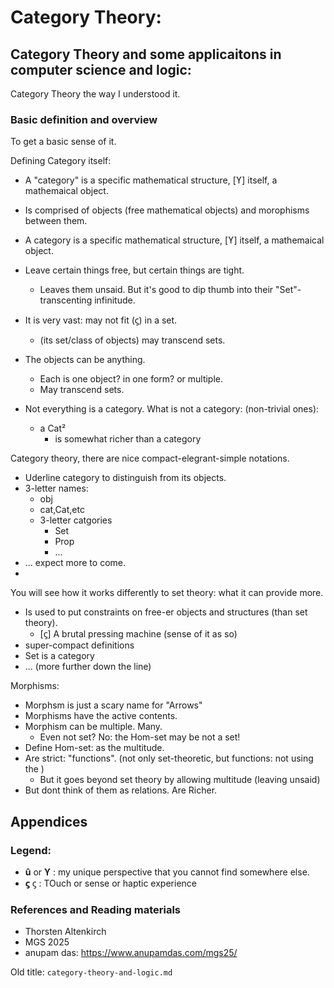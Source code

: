 # Category Theory:

## Category Theory and some applicaitons in computer science and logic:
Category Theory the way I understood it.

### Basic definition and overview
To get a basic sense of it.

Defining Category itself:
* A "category" is a specific mathematical structure, [ϒ] itself, a mathemaical object.
* Is comprised of objects (free mathematical objects) and morophisms between them.
* A category is a specific mathematical structure, [ϒ] itself, a mathemaical object.
* Leave certain things free, but certain things are tight.
    * Leaves them unsaid. But it's good to dip thumb into their "Set"-transcenting infinitude.
* It is very vast: may not fit (ϛ) in a set.
    * (its set/class of objects) may transcend sets.
* The objects can be anything.
    * Each is one object? in one form? or multiple.
    * May transcend sets.

* Not everything is a category. What is not a category: (non-trivial ones):
    * a Cat²
        * is somewhat richer than a category

Category theory, there are nice compact-elegrant-simple notations.
* Uderline category to distinguish from its objects.
* 3-letter names:
   * obj
   * cat,Cat,etc
   * 3-letter catgories
      * Set
      * Prop
      * ...
* ... expect more to come.
* 


You will see how it works differently to set theory: what it can provide more.
* Is used to put constraints on free-er objects and structures (than set theory).
    * [ϛ] A brutal pressing machine (sense of it as so)
* super-compact definitions
* Set is a category
* ... (more further down the line)

Morphisms:
* Morphsm is just a scary name for "Arrows"
* Morphisms have the active contents.
* Morphism can be multiple. Many.
    * Even not set? No: the Hom-set may be not a set!
* Define Hom-set: as the multitude.
* Are strict: "functions". (not only set-theoretic, but functions: not using the )
    * But it goes beyond set theory by allowing multitude (leaving unsaid)
* But dont think of them as relations. Are Richer.

## Appendices
### Legend:
* **û** or **ϒ** : my unique perspective that you cannot find somewhere else.
*  **ϛ** ϛ : TOuch or sense or haptic experience
### References and Reading materials
* Thorsten Altenkirch
* MGS 2025
* anupam das: https://www.anupamdas.com/mgs25/


Old title: `category-theory-and-logic.md`
